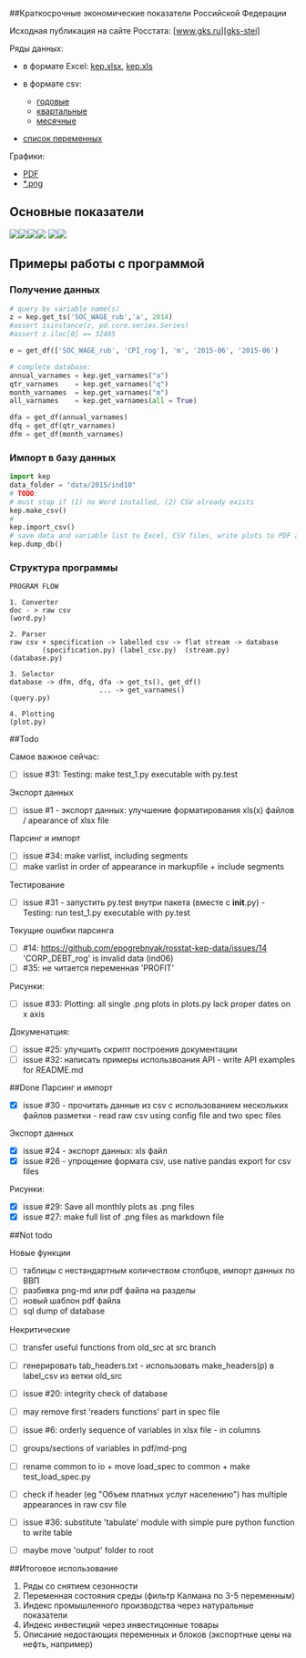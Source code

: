 ##Краткосрочные экономические показатели Российской Федерации  

Исходная публикация на сайте Росстата: [www.gks.ru][gks-stei] 

Ряды данных: 
- в формате Excel: [kep.xlsx][kep-at-git-xlsx], [kep.xls][kep-at-git-xls]
- в формате csv: 
  - [годовые](https://raw.githubusercontent.com/epogrebnyak/rosstat-kep-data/master/output/data_annual.txt) 
  - [квартальные](https://raw.githubusercontent.com/epogrebnyak/rosstat-kep-data/master/output/data_qtr.txt)
  - [месячные](https://raw.githubusercontent.com/epogrebnyak/rosstat-kep-data/master/output/data_monthly.txt) 

- [список переменных](https://raw.githubusercontent.com/epogrebnyak/rosstat-kep-data/master/output/varnames.md)

Графики:
- [PDF](https://github.com/epogrebnyak/rosstat-kep-data/blob/master/output/monthly.pdf)
- [*.png](https://github.com/epogrebnyak/rosstat-kep-data/blob/master/output/images.md)

[kep-at-git-xlsx]: https://github.com/epogrebnyak/rosstat-kep-data/blob/master/output/kep.xlsx?raw=true
[kep-at-git-xls]: https://github.com/epogrebnyak/rosstat-kep-data/blob/master/output/kep.xls?raw=true
[gks-stei]: http://www.gks.ru/wps/wcm/connect/rosstat_main/rosstat/ru/statistics/publications/catalog/doc_1140080765391


## Основные показатели

![](output/png/CPI_rog.png)![](output/png/IND_PROD_yoy.png)![](output/png/I_yoy.png)![](output/png/RUR_USD_eop.png)
![](output/png/SOC_UNEMPLOYMENT_percent.png)![](output/png/SOC_WAGE_rub.png)

## Примеры работы с программой 

### Получение данных

```python
# query by variable name(s) 
z = kep.get_ts('SOC_WAGE_rub','a', 2014)
#assert isinstance(z, pd.core.series.Series)
#assert z.iloc[0] == 32495

e = get_df(['SOC_WAGE_rub', 'CPI_rog'], 'm', '2015-06', '2015-06')

# complete database:
annual_varnames = kep.get_varnames("a")
qtr_varnames    = kep.get_varnames("q")
month_varnames  = kep.get_varnames("m")
all_varnames    = kep.get_varnames(all = True)

dfa = get_df(annual_varnames)
dfq = get_df(qtr_varnames)
dfm = get_df(month_varnames)
```

### Импорт в базу данных

```python
import kep 
data_folder = "data/2015/ind10"
# TODO:
# must stop if (1) no Word installed, (2) CSV already exists 
kep.make_csv()
#
kep.import_csv()
# save data and variable list to Excel, CSV files, write plots to PDF and *.png 
kep.dump_db()
```


### Структура программы
```
PROGRAM FLOW

1. Converter
doc - > raw csv
(word.py)

2. Parser
raw csv + specification -> labelled csv -> flat stream -> database
        (specification.py) (label_csv.py)  (stream.py)    (database.py)

3. Selector
database -> dfm, dfq, dfa -> get_ts(), get_df()
                      ... -> get_varnames()   
(query.py)

4. Plotting
(plot.py)
```

##Todo

Самое важное сейчас:
- [ ] issue #31: Testing: make test_1.py executable with py.test
 
Экспорт данных
- [ ] issue  #1 - экспорт данных: улучшение форматирования xls(x) файлов / apearance of xlsx file

Парсинг и импорт 
- [ ] issue #34: make varlist, including segments
- [ ] make varlist in order of appearance in markupfile + include segments

Тестирование
- [ ] issue #31 - запустить py.test внутри пакета (вместе c __init__.py) - Testing: run test_1.py executable with py.test 

Текущие ошибки парсинга 
- [ ] #14: https://github.com/epogrebnyak/rosstat-kep-data/issues/14 'CORP_DEBT_rog' is invalid data (ind06)
- [ ] #35: не читается переменная 'PROFIT'

Рисунки:
- [ ] issue #33: Plotting: all single .png plots in plots.py lack proper dates on x axis

Докуменатция:
- [ ] issue #25: улучшить скрипт построения документации
- [ ] issue #32: написать примеры использвоания API - write API examples for README.md

##Done
Парсинг и импорт 
- [x] issue #30 - прочитать данные из csv c иcпользованием нескольких файлов разметки - read raw csv using config file and two spec files 

Экспорт данных
- [x] issue #24 - экспорт данных: xls файл
- [x] issue #26 - упрощение формата csv, use native pandas export for csv files

Рисунки:
- [x] issue #29: Save all monthly plots as .png files 
- [x] issue #27: make full list of .png files as markdown file 

##Not todo

Новые функции
- [ ] таблицы с нестандартным количеством столбцов, импорт данных по ВВП
- [ ] разбивка png-md или pdf файла на разделы
- [ ] новый шаблон pdf файла
- [ ] sql dump of database

Некритические
- [ ] transfer useful functions from old_src at src branch
- [ ] генерировать tab_headers.txt - использовать make_headers(p) в label_csv из ветки old_src
- [ ] issue #20: integrity check of database
- [ ] may remove first 'readers functions' part in spec file
- [ ] issue #6: orderly sequence of variables in xlsx file - in columns
- [ ] groups/sections of variables in pdf/md-png
- [ ] rename common to io + move load_spec to common + make test_load_spec.py
- [ ] check if header (eg "Объем платных услуг населению") has multiple appearances in raw csv file 
- [ ] issue #36: substitute 'tabulate' module with simple pure python function to write table
- [ ] maybe move 'output' folder to root  


##Итоговое использование
1. Ряды со снятием сезонности
2. Переменная состояния среды (фильтр Калмана по 3-5 переменным)
3. Индекс промышленного производства через натуральные показатели
4. Индекс инвестиций через инвестицонные товары 
5. Описание недостающих переменных и блоков (экспортные цены на нефть, например)
